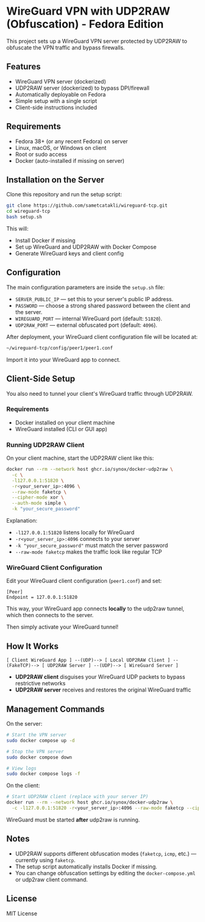 # WireGuard VPN with UDP2RAW (Obfuscation) - Fedora Edition

This project sets up a WireGuard VPN server protected by UDP2RAW to obfuscate the VPN traffic and bypass firewalls.

## Features
- WireGuard VPN server (dockerized)
- UDP2RAW server (dockerized) to bypass DPI/firewall
- Automatically deployable on Fedora
- Simple setup with a single script
- Client-side instructions included

## Requirements
- Fedora 38+ (or any recent Fedora) on server
- Linux, macOS, or Windows on client
- Root or sudo access
- Docker (auto-installed if missing on server)

## Installation on the Server

Clone this repository and run the setup script:

```bash
git clone https://github.com/sametcatakli/wireguard-tcp.git
cd wireguard-tcp
bash setup.sh
```

This will:
- Install Docker if missing
- Set up WireGuard and UDP2RAW with Docker Compose
- Generate WireGuard keys and client config

## Configuration

The main configuration parameters are inside the `setup.sh` file:

- `SERVER_PUBLIC_IP` — set this to your server's public IP address.
- `PASSWORD` — choose a strong shared password between the client and the server.
- `WIREGUARD_PORT` — internal WireGuard port (default: `51820`).
- `UDP2RAW_PORT` — external obfuscated port (default: `4096`).

After deployment, your WireGuard client configuration file will be located at:

```bash
~/wireguard-tcp/config/peer1/peer1.conf
```

Import it into your WireGuard app to connect.

## Client-Side Setup

You also need to tunnel your client's WireGuard traffic through UDP2RAW.

### Requirements

- Docker installed on your client machine
- WireGuard installed (CLI or GUI app)

### Running UDP2RAW Client

On your client machine, start the UDP2RAW client like this:

```bash
docker run --rm --network host ghcr.io/synox/docker-udp2raw \
  -c \
  -l127.0.0.1:51820 \
  -r<your_server_ip>:4096 \
  --raw-mode faketcp \
  --cipher-mode xor \
  --auth-mode simple \
  -k "your_secure_password"
```

Explanation:
- `-l127.0.0.1:51820` listens locally for WireGuard
- `-r<your_server_ip>:4096` connects to your server
- `-k "your_secure_password"` must match the server password
- `--raw-mode faketcp` makes the traffic look like regular TCP

### WireGuard Client Configuration

Edit your WireGuard client configuration (`peer1.conf`) and set:

```
[Peer]
Endpoint = 127.0.0.1:51820
```

This way, your WireGuard app connects **locally** to the udp2raw tunnel, which then connects to the server.

Then simply activate your WireGuard tunnel!

## How It Works

```
[ Client WireGuard App ] --(UDP)--> [ Local UDP2RAW Client ] --(FakeTCP)--> [ UDP2RAW Server ] --(UDP)--> [ WireGuard Server ]
```

- **UDP2RAW client** disguises your WireGuard UDP packets to bypass restrictive networks
- **UDP2RAW server** receives and restores the original WireGuard traffic

## Management Commands

On the server:

```bash
# Start the VPN server
sudo docker compose up -d

# Stop the VPN server
sudo docker compose down

# View logs
sudo docker compose logs -f
```

On the client:

```bash
# Start UDP2RAW client (replace with your server IP)
docker run --rm --network host ghcr.io/synox/docker-udp2raw \
  -c -l127.0.0.1:51820 -r<your_server_ip>:4096 --raw-mode faketcp --cipher-mode xor --auth-mode simple -k "your_secure_password"
```

WireGuard must be started **after** udp2raw is running.

## Notes

- UDP2RAW supports different obfuscation modes (`faketcp`, `icmp`, etc.) — currently using `faketcp`.
- The setup script automatically installs Docker if missing.
- You can change obfuscation settings by editing the `docker-compose.yml` or udp2raw client command.

## License

MIT License
